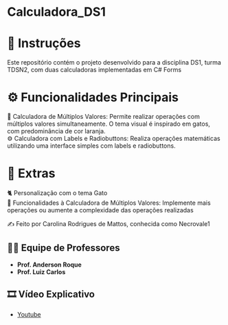 # Calculadora_DS1

# 📌 Instruções
   Este repositório contém o projeto desenvolvido para a disciplina DS1, turma TDSN2, com duas calculadoras implementadas em C# Forms
   
# ⚙️ Funcionalidades Principais
   
   🧮 Calculadora de Múltiplos Valores: Permite realizar operações com múltiplos valores simultaneamente. O tema visual é inspirado em gatos, com predominância de cor laranja.<br>
   ⚙️ Calculadora com Labels e Radiobuttons: Realiza operações matemáticas utilizando uma interface simples com labels e radiobuttons.<br>
 
# 🌟 Extras

   🐈 Personalização com o tema Gato <br>
   📝 Funcionalidades à Calculadora de Múltiplos Valores: Implemente mais operações ou aumente a complexidade das operações realizadas<br>

 ✍️ Feito por Carolina Rodrigues de Mattos, conhecida como Necrovale1

## 👩‍🏫 **Equipe de Professores**

- **Prof. Anderson Roque**
- **Prof. Luiz Carlos**

## 🎞️ **Vídeo Explicativo**
-  [Youtube](https://www.youtube.com/watch?v=Z18tJhBzx-c)

